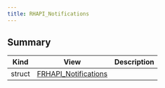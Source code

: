 ```yaml
---
title: RHAPI_Notifications
---
```


## Summary
| Kind | View | Description |
|------|------|-------------|
|struct|[FRHAPI_Notifications](/unreal-plugins/all/structfrhapi__notifications/#structFRHAPI__Notifications)||
